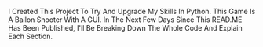 I Created This Project To Try And Upgrade My Skills In Python.
This Game Is A Ballon Shooter With A GUI.
In The Next Few Days Since This READ.ME Has Been Published, I'll Be Breaking Down The Whole Code And Explain Each Section.
